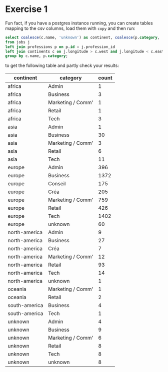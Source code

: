 # Exercise 1

Fun fact, if you have a postgres instance running, you can create tables mapping to the csv columns, load them with `copy` and then run:


``` sql
select coalesce(c.name, 'unknown') as continent, coalesce(p.category, 'unknown') as category, count(distinct j.*)
from jobs j
left join professions p on p.id = j.profession_id
left join continents c on j.longitude > c.west and j.longitude < c.east and j.latitude > c.south and j.latitude < c.north
group by c.name, p.category;
```

to get the following table and partly check your results:

|   continent   |     category      | count |
|---------------|-------------------|-------|
| africa        | Admin             |     1 |
| africa        | Business          |     3 |
| africa        | Marketing / Comm' |     1 |
| africa        | Retail            |     1 |
| africa        | Tech              |     3 |
| asia          | Admin             |     1 |
| asia          | Business          |    30 |
| asia          | Marketing / Comm' |     3 |
| asia          | Retail            |     6 |
| asia          | Tech              |    11 |
| europe        | Admin             |   396 |
| europe        | Business          |  1372 |
| europe        | Conseil           |   175 |
| europe        | Créa              |   205 |
| europe        | Marketing / Comm' |   759 |
| europe        | Retail            |   426 |
| europe        | Tech              |  1402 |
| europe        | unknown           |    60 |
| north-america | Admin             |     9 |
| north-america | Business          |    27 |
| north-america | Créa              |     7 |
| north-america | Marketing / Comm' |    12 |
| north-america | Retail            |    93 |
| north-america | Tech              |    14 |
| north-america | unknown           |     1 |
| oceania       | Marketing / Comm' |     1 |
| oceania       | Retail            |     2 |
| south-america | Business          |     4 |
| south-america | Tech              |     1 |
| unknown       | Admin             |     4 |
| unknown       | Business          |     9 |
| unknown       | Marketing / Comm' |     6 |
| unknown       | Retail            |     8 |
| unknown       | Tech              |     8 |
| unknown       | unknown           |     8 |
